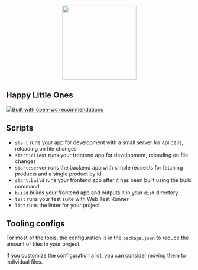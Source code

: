 <p align="center">
  <img width="200" src="https://open-wc.org/hero.png"></img>
</p>

## Happy Little Ones

[![Built with open-wc recommendations](https://img.shields.io/badge/built%20with-open--wc-blue.svg)](https://github.com/open-wc)

## Scripts

- `start` runs your app for development with a small server for api calls, reloading on file changes
- `start:client` runs your frontend app for development, reloading on file changes
- `start:server` runs the backend app with simple requests for fetching products and a single product by id.
- `start:build` runs your frontend app after it has been built using the build command
- `build` builds your frontend app and outputs it in your `dist` directory
- `test` runs your test suite with Web Test Runner
- `lint` runs the linter for your project

## Tooling configs

For most of the tools, the configuration is in the `package.json` to reduce the amount of files in your project.

If you customize the configuration a lot, you can consider moving them to individual files.
